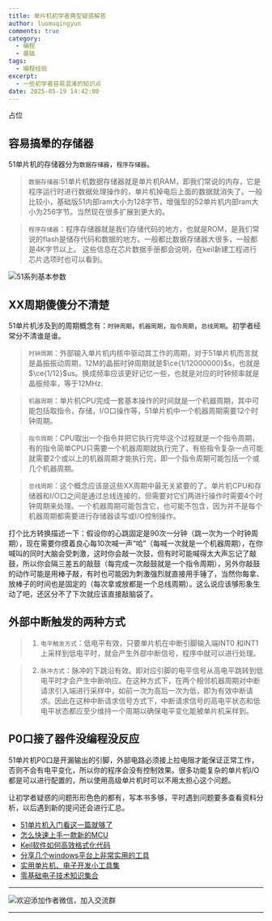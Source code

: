 ```yaml
---
title: 单片机初学者典型疑惑解答
author: luomuqingyun
comments: true
category:
  - 编程
  - 基础
tags:
  - 编程经验
excerpt:
  - 一些初学者容易混淆的知识点
date: 2025-05-19 14:42:00
---
```

占位
## 容易搞晕的存储器
51单片机的存储器分为`数据存储器`，`程序存储器`。
>`数据存储器`:51单片机数据存储器就是单片机RAM，即我们常说的内存，它是程序运行时进行数据处理操作的，单片机掉电后上面的数据就消失了。一般比较小，基础版51内部ram大小为128字节，增强型的52单片机内部ram大小为256字节。当然现在很多扩展到更大的。

>`程序存储器`：程序存储器就是我们存储代码的地方，也就是ROM，是我们常说的flash是储存代码和数据的地方。一般都比数据存储器大很多，一般都是4K字节以上。
这些信息在芯片数据手册都会说明，在keil新建工程进行芯片选项时也可以看到。

![51系列基本参数](https://files.mdnice.com/user/38598/43fa0316-94af-435f-95e3-9c9f700a2b4d.png)



## XX周期傻傻分不清楚
51单片机涉及到的周期概念有：`时钟周期`，`机器周期`，`指令周期`，`总线周期`。初学者经常分不清谁是谁。
>`时钟周期`：外部输入单片机内核中驱动其工作的周期，对于51单片机而言就是晶振振动周期，12M的晶振时钟周期就是$\ce{1/12000000}$s，也就是$\ce{1/12}$us。换成频率应该更好记忆一些，也就是对应的时钟频率就是晶振频率，等于12MHz.

>`机器周期`：单片机CPU完成一套基本操作的时间就是一个机器周期，其中可能包括取指令，存储，I/O口操作等，51单片机中一个机器周期需要12个时钟周期。

>`指令周期`：CPU取出一个指令并把它执行完毕这个过程就是一个指令周期，有的指令简单CPU只需要一个机器周期就执行完了，有些指令复杂一点可能就需要2个或以上的机器周期才能执行完，即一个指令周期可能包括一个或几个机器周期。

>`总线周期`：这个概念应该是这些XX周期中最无关紧要的了。单片机CPU和存储器和I/O口之间是通过总线连接的，但需要对它们两进行操作时需要4个时钟周期来处理。一个机器周期可能包含它，也可能不包含，因为并不是每个机器周期都需要进行存储器读写或I/O控制操作。

打个比方转换描述一下：假设你的心跳固定是90次一分钟（跳一次为一个时钟周期），现在需要你摸着良心每10次喊一声“哈”（每喊一次就是一个机器周期），在你喊叫的同时大脑会受刺激，这时你会敲一次鼓，但有时可能喊得太大声忘记了敲鼓，所以你会隔三差五的敲鼓（每完成一次敲鼓就是一个指令周期），另外你敲鼓的动作可能是用棒子敲，有时也可能因为刺激强烈就直接用手锤了，当然你每拿、放棒子的时间也是固定的（每次拿或放都是一个总线周期）。这么说应该够形象生动了吧，还区分不了下次就应该直接敲脑袋了。

## 外部中断触发的两种方式
> 1. `电平触发方式`：低电平有效，只要单片机在中断引脚输入端INT0 和INT1 上采样到低电平时，就会产生外部中断信号，程序中就可以进行处理。

> 2. `脉冲方式`：脉冲的下跳沿有效。即对应引脚的电平信号从高电平跳转到低电平时才会产生中断响应。在这种方式下，在两个相邻机器周期对中断请求引入端进行采样中，如前一次为高后一次为低，即为有效中断请求。因此在这种中断请求信号方式下，中断请求信号的高电平状态和低电平状态都应至少维持一个周期以确保电平变化能被单片机采样到。

## P0口接了器件没编程没反应
51单片机P0口是开漏输出的引脚，外部电路必须接上拉电阻才能保证正常工作，否则不会有电平变化，所以你的程序会没有控制效果。很多功能复杂的单片机I/O都是可以进行配置的，所以使用高级单片机时可以不用太担心这个问题。

让初学者疑惑的问题形形色色的都有，写本书多够，平时遇到问题要多查看资料分析，以后遇到新的提问还会进行汇总。


- [51单片机入门看这一篇就够了](https://mp.weixin.qq.com/s?__biz=MzI1OTQ4MTg4Ng==&mid=2247485523&idx=1&sn=b7fcd1b86e2467d6f03b1a520c39bb06&chksm=ea790022dd0e893452c4994fa16d63111b16d9878c303712f695b58b7af360b7b18c1ed4b201&token=1711068967&lang=zh_CN#rd)
- [怎么快速上手一款新的MCU](https://mp.weixin.qq.com/s?__biz=MzI1OTQ4MTg4Ng==&mid=2247485581&idx=1&sn=b36e6536717774f7931c7aa93d5b237a&chksm=ea7900fcdd0e89ea0db13737720edc996fcb3fdbab3e43b4a92316240ac66d4b5a8bf9a07e78&token=466212876&lang=zh_CN#rd)
- [Keil软件如何高效格式化代码](https://mp.weixin.qq.com/s?__biz=MzI1OTQ4MTg4Ng==&mid=2247485572&idx=1&sn=17cefa35d9d660083d419a7e9b6db6f7&chksm=ea7900f5dd0e89e35b65ba26354cc69ad24f686d8e18abd34e0932567a9345e8c9ed653eee6b&token=1711068967&lang=zh_CN#rd)
- [分享几个windows平台上非常实用的工具](https://mp.weixin.qq.com/s?__biz=MzI1OTQ4MTg4Ng==&mid=2247485420&idx=2&sn=728ca4abbadf7caf51c392e7d7045cbe&chksm=ea790f9ddd0e868b9fa162c80db1876199845f387bbe851c8d38a4e8412329ae635916c13cfb&token=1711068967&lang=zh_CN#rd)
- [实用单片机、电子开发小工具集](https://mp.weixin.qq.com/s?__biz=MzI1OTQ4MTg4Ng==&mid=2247485606&idx=1&sn=2b433faa2e436fc762dc538c9cf3fe14&chksm=ea7900d7dd0e89c169f8948ff3d423016c8f51f1c914eb7b0d20cba8145b9ffa54815915d67b&token=1580674001&lang=zh_CN#rd)
- [零基础电子技术知识集合](https://mp.weixin.qq.com/s?__biz=MzI1OTQ4MTg4Ng==&mid=2247485689&idx=4&sn=211c2d0871a19c5e92cdf0c34f01d96b&chksm=ea790088dd0e899e3042a649a346bc98e94189d1fd18da2b954a7ddb781582dc2d0a82e07f4d&token=970763775&lang=zh_CN#rd)
----

![欢迎添加作者微信，加入交流群](https://files.mdnice.com/user/38598/37e7b97e-a5c7-44d1-9e48-bbe22ab3141d.jpg)

----